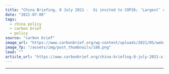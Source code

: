 ```yaml
---
title: "China Briefing, 8 July 2021 -  Xi invited to COP26; ‘Largest’ coal-chemical project suspended; New authority for climate roadmap"
date: "2021-07-08"
tags: 
  - china policy
  - carbon brief
  - policy
source: "carbon brief"
image_url: "https://www.carbonbrief.org/wp-content/uploads/2021/05/website-masthead-new-107x71.png"
image_fp: "/assets/img/post_thumbnails/188.png"
lead: ""
article_url: "https://www.carbonbrief.org/china-briefing-8-july-2021-xi-invited-to-cop26-largest-coal-chemical-project-suspended-new-authority-for-climate-roadmap"
---
```


---
